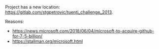 Project has a new location: https://gitlab.com/stgpetrovic/tuenti_challenge_2013.

Reasons:
  * https://news.microsoft.com/2018/06/04/microsoft-to-acquire-github-for-7-5-billion/
  * https://stallman.org/microsoft.html
